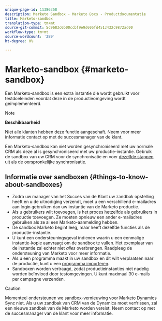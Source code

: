 ```yaml
---
unique-page-id: 11386358
description: Marketo Sandbox - Marketo Docs - Productdocumentatie
title: Marketo-sandbox
translation-type: tm+mt
source-git-commit: 5c9683c6b00ccbf9e9d606fd4513432c9872ad00
workflow-type: tm+mt
source-wordcount: '289'
ht-degree: 0%

---
```



# Marketo-sandbox {#marketo-sandbox}

Een Marketo-sandbox is een extra instantie die wordt gebruikt voor testdoeleinden voordat deze in de productieomgeving wordt geïmplementeerd.

>[!NOTE]
>
>**Beschikbaarheid**
>
>Niet alle klanten hebben deze functie aangeschaft. Neem voor meer informatie contact op met de succesmanager van de klant.

Een Marketo-sandbox kan niet worden gesynchroniseerd met uw normale CRM als deze al is gesynchroniseerd met uw productie-instantie. Gebruik de sandbox van uw CRM voor de synchronisatie en voer [dezelfde stappen](http://docs.marketo.com/display/DOCS/CRM+Sync) uit als de oorspronkelijke synchronisatie.

## Informatie over sandboxen {#things-to-know-about-sandboxes}

* Zodra uw manager van het Succes van de Klant uw zandbak opstelling heeft en u de uitnodiging verzendt, moet u een verschillend e-mailadres aan login gebruiken dan uw instantie van de Marketo productie.
* Als u gebruikers wilt toevoegen, is het proces hetzelfde als gebruikers in productie [](http://docs.marketo.com/display/DOCS/Managing+Marketo+Users#ManagingMarketoUsers-CreateUsers)toevoegen. Ze moeten opnieuw een ander e-mailadres gebruiken als ze al een Marketo-aanmelding hebben.
* De sandbox Marketo begint leeg, maar heeft dezelfde functies als de productie-instantie.
* U kunt een ondersteuningsgeval indienen waarin u een eenmalige instantie-kopie aanvraagt om de sandbox te vullen. Het exemplaar van de instantie zal echter niet *alles* overbrengen. Raadpleeg de ondersteuning van Marketo voor meer informatie.
* Als u een programma maakt in uw sandbox en dit wilt verplaatsen naar de productie, kunt u een [programma importeren](http://docs.marketo.com/display/DOCS/Import+a+Program).
* Sandboxen worden vertraagd, zodat productieinstanties niet nadelig worden beïnvloed door testomgevingen. U kunt maximaal 30 e-mails per campagne verzenden.

>[!CAUTION]
>
>Momenteel ondersteunen we sandbox-vernieuwing voor Marketo Dynamics Sync niet. Als u uw zandbak van CRM van de Dynamica moet verfrissen, zal een nieuwe zandbak van de Marketo worden vereist. Neem contact op met de succesmanager van de klant voor meer informatie.

